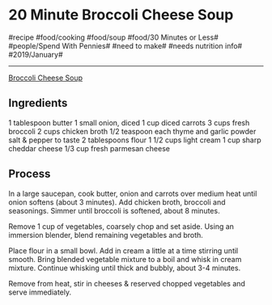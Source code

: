 # 20 Minute Broccoli Cheese Soup
#recipe #food/cooking #food/soup #food/30 Minutes or Less# #people/Spend With Pennies# #need to make# #needs nutrition info# #2019/January#
- - - -
[Broccoli Cheese Soup](https://www.spendwithpennies.com/20-minute-broccoli-cheese-soup/)

## Ingredients
1 tablespoon butter
1 small onion, diced
1 cup diced carrots
3 cups fresh broccoli
2 cups chicken broth
1/2 teaspoon each thyme and garlic powder
salt & pepper to taste
2 tablespoons flour
1 1/2 cups light cream
1 cup sharp cheddar cheese
1/3 cup fresh parmesan cheese

## Process
In a large saucepan, cook butter, onion and carrots over medium heat until onion softens (about 3 minutes). Add chicken broth, broccoli and seasonings. Simmer until broccoli is softened, about 8 minutes.

Remove 1 cup of vegetables, coarsely chop and set aside. Using an immersion blender, blend remaining vegetables and broth.

Place flour in a small bowl. Add in cream a little at a time stirring until smooth. Bring blended vegetable mixture to a boil and whisk in cream mixture. Continue whisking until thick and bubbly, about 3-4 minutes.

Remove from heat, stir in cheeses & reserved chopped vegetables and serve immediately.